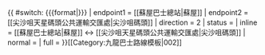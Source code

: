 {{ #switch: {{{format|}}}
  | endpoint1 = [[蘇屋巴士總站|蘇屋]]
  | endpoint2 = [[尖沙咀天星碼頭公共運輸交匯處|尖沙咀碼頭]]
  | direction = 2
  | status =
  | inline = [[蘇屋巴士總站|蘇屋]] ↔ [[尖沙咀天星碼頭公共運輸交匯處|尖沙咀碼頭]]
  | normal =
  | full =
}}<noinclude>[[Category:九龍巴士路線模板|002]]</noinclude>
